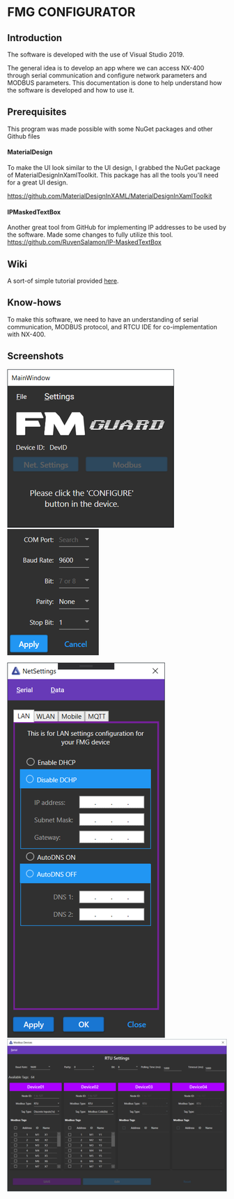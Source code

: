 # FMG CONFIGURATOR

## Introduction
The software is developed with the use of Visual Studio 2019.

The general idea is to develop an app where we can access NX-400 through serial communication and configure network parameters and MODBUS parameters. This documentation is done to help understand how the software is developed and how to use it.

## Prerequisites
This program was made possible with some NuGet packages and other Github files

#### MaterialDesign
To make the UI look similar to the UI design, I grabbed the NuGet package of MaterialDesignInXamlToolkit. This package has all the tools you'll need for a great UI design.

https://github.com/MaterialDesignInXAML/MaterialDesignInXamlToolkit

#### IPMaskedTextBox
Another great tool from GitHub for implementing IP addresses to be used by the software. Made some changes to fully utilize this tool.
https://github.com/RuvenSalamon/IP-MaskedTextBox

## Wiki
A sort-of simple tutorial provided [here](https://github.com/Dorokun192/FMG_Configurator/wiki/Getting-Started).

## Know-hows
To make this software, we need to have an understanding of serial communication, MODBUS protocol, and RTCU IDE for co-implementation with NX-400.

## Screenshots

![main](img/MainWindow2.png "Main Window") ![serial](img/SerialSettings2.png "Serial Settings")

![net](img/LanNetSettings.png "Network settings")
![modbus](img/Modbus_Devices.png "Modbus settings")
